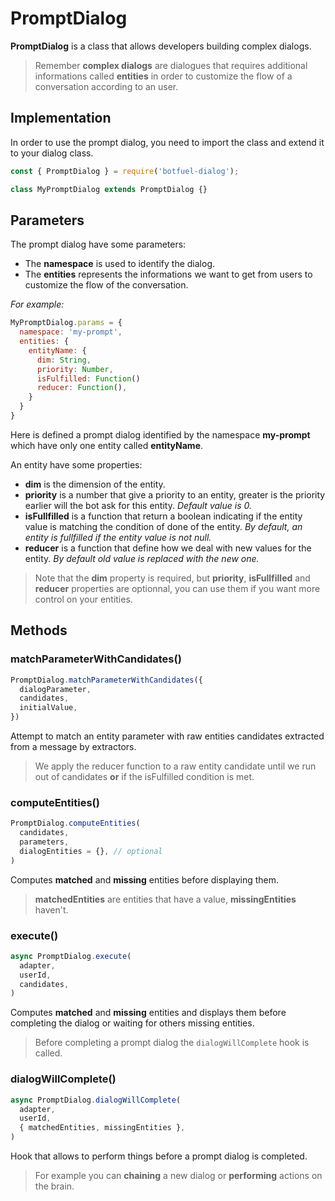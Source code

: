 # PromptDialog

**PromptDialog** is a class that allows developers building complex dialogs.

> Remember **complex dialogs** are dialogues that requires additional informations called **entities** in order to customize the flow of a conversation according to an user.

## Implementation

In order to use the prompt dialog, you need to import the class and extend it to your dialog class.

```javascript
const { PromptDialog } = require('botfuel-dialog');

class MyPromptDialog extends PromptDialog {}
```

## Parameters

The prompt dialog have some parameters:

- The **namespace** is used to identify the dialog.
- The **entities** represents the informations we want to get from users to customize the flow of the conversation.

_For example:_

```javascript
MyPromptDialog.params = {
  namespace: 'my-prompt',
  entities: {
    entityName: {
      dim: String,
      priority: Number,
      isFulfilled: Function()
      reducer: Function(),
    }
  }
}
```

Here is defined a prompt dialog identified by the namespace **my-prompt** which have only one entity called **entityName**.

An entity have some properties:

- **dim** is the dimension of the entity.
- **priority** is a number that give a priority to an entity, greater is the priority earlier will the bot ask for this entity. _Default value is 0._
- **isFullfilled** is a function that return a boolean indicating if the entity value is matching the condition of done of the entity. _By default, an entity is fullfilled if the entity value is not null._
- **reducer** is a function that define how we deal with new values for the entity. _By default old value is replaced with the new one._

> Note that the **dim** property is required, but **priority**, **isFullfilled** and **reducer** properties are optionnal, you can use them if you want more control on your entities.

## Methods

### matchParameterWithCandidates()
```javascript
PromptDialog.matchParameterWithCandidates({
  dialogParameter,
  candidates,
  initialValue,
})
```

Attempt to match an entity parameter with raw entities candidates extracted from a message by extractors.

> We apply the reducer function to a raw entity candidate until we run out of candidates **or** if the isFulfilled condition is met.

### computeEntities()
```javascript
PromptDialog.computeEntities(
  candidates,
  parameters,
  dialogEntities = {}, // optional
)
```

Computes **matched** and **missing** entities before displaying them.

> **matchedEntities** are entities that have a value, **missingEntities** haven't.

### execute()
```javascript
async PromptDialog.execute(
  adapter,
  userId,
  candidates,
)
```

Computes **matched** and **missing** entities and displays them before completing the dialog or waiting for others missing entities.

> Before completing a prompt dialog the `dialogWillComplete` hook is called.


### dialogWillComplete()
```javascript
async PromptDialog.dialogWillComplete(
  adapter,
  userId,
  { matchedEntities, missingEntities },
)
```

Hook that allows to perform things before a prompt dialog is completed.

> For example you can **chaining** a new dialog or **performing** actions on the brain.
